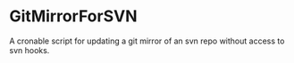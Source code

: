# GitMirrorForSVN
A cronable script for updating a git mirror of an svn repo without access to svn hooks.
